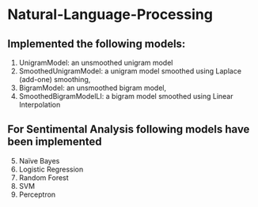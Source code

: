 # Natural-Language-Processing

## Implemented the following models:
1. UnigramModel: an unsmoothed unigram model
2. SmoothedUnigramModel: a unigram model smoothed using Laplace (add-one) smoothing,
3. BigramModel: an unsmoothed bigram model,
4. SmoothedBigramModelLI: a bigram model smoothed using Linear Interpolation 


## For Sentimental Analysis following models have been implemented
5. Naïve Bayes
6. Logistic Regression
7. Random Forest
8. SVM
9. Perceptron
